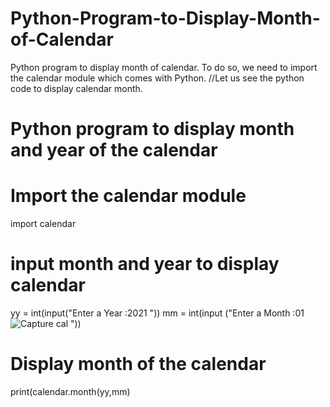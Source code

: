 # Python-Program-to-Display-Month-of-Calendar
Python program to display month of calendar. To do so, we need to import the calendar module which comes with Python.
//Let us see the python code to display calendar month.

# Python program to display month and year of the calendar
# Import the calendar module
import calendar

# input month and year to display calendar
yy = int(input("Enter a Year :2021 "))
mm = int(input ("Enter a Month :01![Capture cal](https://user-images.githubusercontent.com/122166879/227020306-c7cc3b40-544c-4c32-aafe-fd0bd90e6170.PNG)
 "))

# Display month of the calendar
print(calendar.month(yy,mm)



